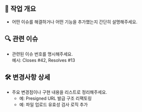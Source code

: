 ## 📌 작업 개요
- 어떤 이슈를 해결하거나 어떤 기능을 추가했는지 간단히 설명해주세요.

## 🔍 관련 이슈
- 관련된 이슈 번호를 명시해주세요.  
  예시: Closes #42, Resolves #13

## 🛠️ 변경사항 상세
- 주요 변경점이나 구현 내용을 리스트로 정리해주세요.
    - 예: Presigned URL 발급 구조 리팩토링
    - 예: 파일 업로드 유효성 검사 로직 추가